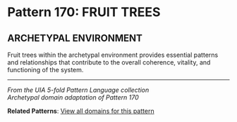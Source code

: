 # Pattern 170: FRUIT TREES

## ARCHETYPAL ENVIRONMENT

Fruit trees within the archetypal environment provides essential patterns and relationships that contribute to the overall coherence, vitality, and functioning of the system.

---

*From the UIA 5-fold Pattern Language collection*  
*Archetypal domain adaptation of Pattern 170*

**Related Patterns**: [View all domains for this pattern](../../UIA/md/T170%20FRUIT%20TREES.md)
